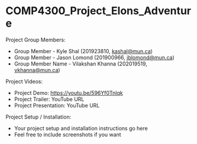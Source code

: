 # COMP4300_Project_Elons_Adventure

Project Group Members:

* Group Member - Kyle Shal (201923810, kashal@mun.ca)
* Group Member - Jason Lomond (201900966, jblomond@mun.ca)
* Group Member Name - Vilakshan Khanna (202019519, vkhanna@mun.ca)

Project Videos:

* Project Demo: https://youtu.be/596Yf0Tnlqk
* Project Trailer: YouTube URL
* Project Presentation: YouTube URL

Project Setup / Installation:

* Your project setup and installation instructions go here
* Feel free to include screenshots if you want
